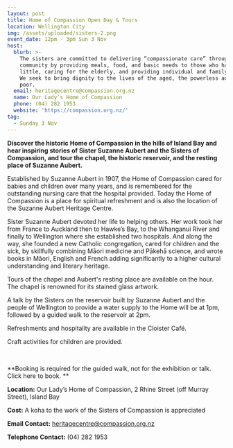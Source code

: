 ```yaml
---
layout: post
title: Home of Compassion Open Day & Tours
location: Wellington City
img: /assets/uploaded/sisters-2.png
event_date: 12pm - 3pm Sun 3 Nov
host:
  blurb: >-
    The sisters are committed to delivering “compassionate care” throughout the
    community by providing meals, food, and basic needs to those who have very
    little, caring for the elderly, and providing individual and family support.
    We seek to bring dignity to the lives of the aged, the powerless and the
    poor.
  email: heritagecentre@compassion.org.nz
  name: Our Lady’s Home of Compassion
  phone: (04) 282 1953
  website: 'https://compassion.org.nz/'
tag:
  - Sunday 3 Nov
---
```

**Discover the historic Home of Compassion in the hills of Island Bay and hear inspiring stories of Sister Suzanne Aubert and the Sisters of Compassion, and tour the chapel, the historic reservoir, and the resting place of Suzanne Aubert.**

Established by Suzanne Aubert in 1907, the Home of Compassion cared for babies and children over many years, and is remembered for the outstanding nursing care that the hospital provided. Today the Home of Compassion is a place for spiritual refreshment and is also the location of the Suzanne Aubert Heritage Centre.

Sister Suzanne Aubert devoted her life to helping others. Her work took her from France to Auckland then to Hawke’s Bay, to the Whanganui River and finally to Wellington where she established two hospitals. And along the way, she founded a new Catholic congregation, cared for children and the sick, by skillfully combining Māori medicine and Pākehā science, and wrote books in Māori, English and French adding significantly to a higher cultural understanding and literary heritage. 

Tours of the chapel and Aubert's resting place are available on the hour. The chapel is renowned for its stained glass artwork. 

A talk by the Sisters on the reservoir built by Suzanne Aubert and the people of Wellington to provide a water supply to the Home will be at 1pm, followed by a guided walk to the reservoir at 2pm.  

Refreshments and hospitality are available in the Cloister Café. 

Craft activities for children are provided.

<br>

**Booking is required for the guided walk, not for the exhibition or talk. Click here to book. **

**Location:** Our Lady’s Home of Compassion, 2 Rhine Street (off Murray Street), Island Bay

**Cost:** A koha to the work of the Sisters of Compassion is appreciated

**Email Contact:** heritagecentre@compassion.org.nz

**Telephone Contact:** (04) 282 1953

